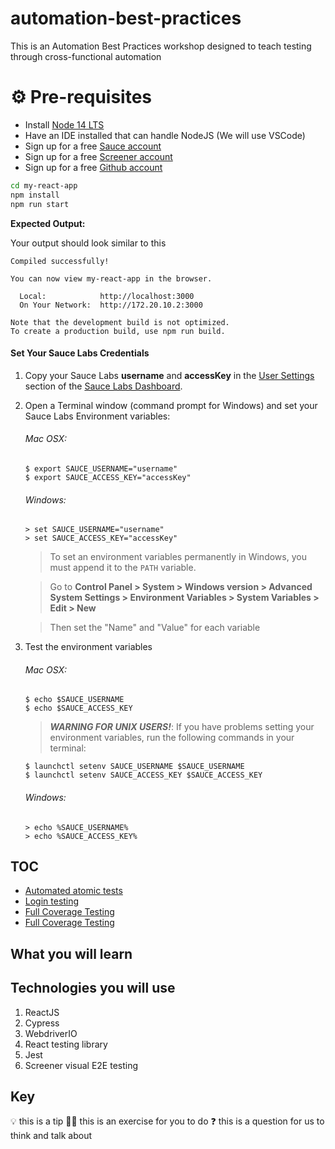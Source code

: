 # automation-best-practices
This is an Automation Best Practices workshop designed to teach testing through cross-functional automation

# ⚙️ Pre-requisites

* Install [Node 14 LTS](https://nodejs.org/en/)
* Have an IDE installed that can handle NodeJS (We will use VSCode)
* Sign up for a free [Sauce account](https://saucelabs.com/sign-up)
* Sign up for a free [Screener account](https://screener.io/)
* Sign up for a free [Github account](https://github.com/)

```bash
cd my-react-app
npm install
npm run start
```

**Expected Output:**

Your output should look similar to this
```
Compiled successfully!

You can now view my-react-app in the browser.

  Local:            http://localhost:3000
  On Your Network:  http://172.20.10.2:3000

Note that the development build is not optimized.
To create a production build, use npm run build.
```

#### Set Your Sauce Labs Credentials
1. Copy your Sauce Labs **username** and **accessKey** in the [User Settings](https://app.saucelabs.com/user-settings) section of the [Sauce Labs Dashboard](https://app.saucelabs.com/dashboard/builds).
2. Open a Terminal window (command prompt for Windows) and set your Sauce Labs Environment variables:   
   ###### Mac OSX:
   ```
   $ export SAUCE_USERNAME="username"
   $ export SAUCE_ACCESS_KEY="accessKey"
   ```
   ###### Windows:
   ```
   > set SAUCE_USERNAME="username"
   > set SAUCE_ACCESS_KEY="accessKey"
   ```
   > To set an environment variables permanently in Windows, you must append it to the `PATH` variable.
   
   > Go to **Control Panel > System > Windows version > Advanced System Settings > Environment Variables > System Variables > Edit > New**
   
   > Then set the "Name" and "Value" for each variable
   
9. Test the environment variables
    ###### Mac OSX:
    ```
    $ echo $SAUCE_USERNAME
    $ echo $SAUCE_ACCESS_KEY
    ```
    > ***WARNING FOR UNIX USERS!***:
    > If you have problems setting your environment variables, run the following commands in your terminal:
    ```
    $ launchctl setenv SAUCE_USERNAME $SAUCE_USERNAME
    $ launchctl setenv SAUCE_ACCESS_KEY $SAUCE_ACCESS_KEY
    ```
    ###### Windows:
    ```
    > echo %SAUCE_USERNAME%
    > echo %SAUCE_ACCESS_KEY%
    ```



## TOC

* [Automated atomic tests](./exercises/README.md)
* [Login testing](./exercises/cypress/integration/login-testing/README.md)
* [Full Coverage Testing](./my-react-app/README.md)
* [Full Coverage Testing](./my-react-app/VISUAL.md)

## What you will learn

## Technologies you will use

1. ReactJS
2. Cypress
3. WebdriverIO
4. React testing library
5. Jest
6. Screener visual E2E testing

## Key

💡 this is a tip
🏋️‍♀️ this is an exercise for you to do
❓ this is a question for us to think and talk about